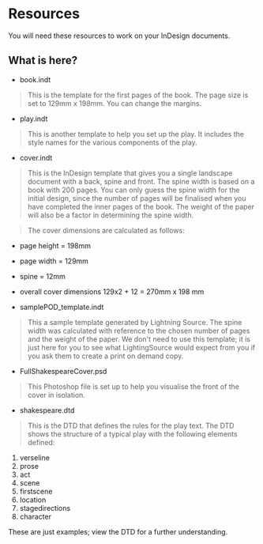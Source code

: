 # Resources
You will need these resources to work on your InDesign documents.

## What is here?

- book.indt
> This is the template for the first pages of the book. The page size is set to 129mm x 198mm. You can change the margins.

- play.indt
>This is another template to help you set up the play. It includes the style names for the various components of the play.

- cover.indt
> This is the InDesign template that gives you a single landscape document with a back, spine and front. The spine width is based on a book with 200 pages. You can only guess the spine width for the initial design, since the number of pages will be finalised when you have completed the inner pages of the book. The weight of the paper will also be a factor in determining the spine width.

> The cover dimensions are calculated as follows:
- page height = 198mm
- page width = 129mm
- spine = 12mm
- overall cover dimensions 129x2 + 12 = 270mm x 198 mm

- samplePOD_template.indt
> This a sample template generated by Lightning Source. The spine width was calculated with reference to the chosen number of pages and the weight of the paper. We don't need to use this template; it is just here for you to see what LightingSource would expect from you if you ask them to create a print on demand copy.

- FullShakespeareCover.psd
> This Photoshop file is set up to help you visualise the front of the cover in isolation.

- shakespeare.dtd
>This is the DTD that defines the rules for the play text. The DTD shows the structure of a typical play with the following elements defined:

1. verseline
2. prose
3. act
4. scene
5. firstscene
6. location
7. stagedirections
8. character

These are just examples; view the DTD for a further understanding.
